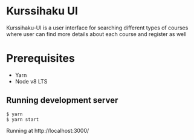 Kurssihaku UI
============================
Kurssihaku-UI is a user interface for searching different types of courses
where user can find more details about each course and register as well

# Prerequisites
* Yarn
* Node v8 LTS 

## Running development server

```
$ yarn
$ yarn start
```

Running at http://localhost:3000/
